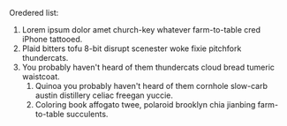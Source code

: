 Oredered list:
1. Lorem ipsum dolor amet church-key whatever farm-to-table cred iPhone tattooed.
2. Plaid bitters tofu 8-bit disrupt scenester woke fixie pitchfork thundercats.
3. You probably haven't heard of them thundercats cloud bread tumeric waistcoat.
    1. Quinoa you probably haven't heard of them cornhole slow-carb austin distillery celiac freegan yuccie. 
    2. Coloring book affogato twee, polaroid brooklyn chia jianbing farm-to-table succulents.
